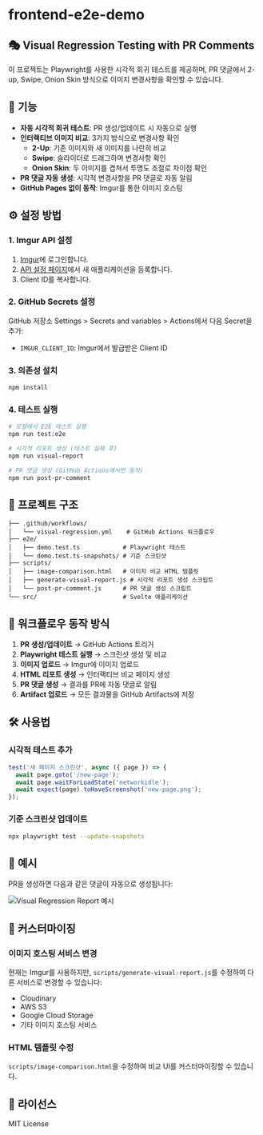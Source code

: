 # frontend-e2e-demo

## 🎭 Visual Regression Testing with PR Comments

이 프로젝트는 Playwright를 사용한 시각적 회귀 테스트를 제공하며, PR 댓글에서 2-up, Swipe, Onion Skin 방식으로 이미지 변경사항을 확인할 수 있습니다.

## 🚀 기능

- **자동 시각적 회귀 테스트**: PR 생성/업데이트 시 자동으로 실행
- **인터랙티브 이미지 비교**: 3가지 방식으로 변경사항 확인
  - **2-Up**: 기존 이미지와 새 이미지를 나란히 비교
  - **Swipe**: 슬라이더로 드래그하며 변경사항 확인
  - **Onion Skin**: 두 이미지를 겹쳐서 투명도 조절로 차이점 확인
- **PR 댓글 자동 생성**: 시각적 변경사항을 PR 댓글로 자동 알림
- **GitHub Pages 없이 동작**: Imgur를 통한 이미지 호스팅

## ⚙️ 설정 방법

### 1. Imgur API 설정

1. [Imgur](https://imgur.com/)에 로그인합니다.
2. [API 설정 페이지](https://api.imgur.com/)에서 새 애플리케이션을 등록합니다.
3. Client ID를 복사합니다.

### 2. GitHub Secrets 설정

GitHub 저장소 Settings > Secrets and variables > Actions에서 다음 Secret을 추가:

- `IMGUR_CLIENT_ID`: Imgur에서 발급받은 Client ID

### 3. 의존성 설치

```bash
npm install
```

### 4. 테스트 실행

```bash
# 로컬에서 E2E 테스트 실행
npm run test:e2e

# 시각적 리포트 생성 (테스트 실패 후)
npm run visual-report

# PR 댓글 생성 (GitHub Actions에서만 동작)
npm run post-pr-comment
```

## 📁 프로젝트 구조

```
├── .github/workflows/
│   └── visual-regression.yml    # GitHub Actions 워크플로우
├── e2e/
│   ├── demo.test.ts            # Playwright 테스트
│   └── demo.test.ts-snapshots/ # 기준 스크린샷
├── scripts/
│   ├── image-comparison.html   # 이미지 비교 HTML 템플릿
│   ├── generate-visual-report.js # 시각적 리포트 생성 스크립트
│   └── post-pr-comment.js      # PR 댓글 생성 스크립트
└── src/                        # Svelte 애플리케이션
```

## 🔄 워크플로우 동작 방식

1. **PR 생성/업데이트** → GitHub Actions 트리거
2. **Playwright 테스트 실행** → 스크린샷 생성 및 비교
3. **이미지 업로드** → Imgur에 이미지 업로드
4. **HTML 리포트 생성** → 인터랙티브 비교 페이지 생성
5. **PR 댓글 생성** → 결과를 PR에 자동 댓글로 알림
6. **Artifact 업로드** → 모든 결과물을 GitHub Artifacts에 저장

## 🛠️ 사용법

### 시각적 테스트 추가

```javascript
test('새 페이지 스크린샷', async ({ page }) => {
  await page.goto('/new-page');
  await page.waitForLoadState('networkidle');
  await expect(page).toHaveScreenshot('new-page.png');
});
```

### 기준 스크린샷 업데이트

```bash
npx playwright test --update-snapshots
```

## 🎯 예시

PR을 생성하면 다음과 같은 댓글이 자동으로 생성됩니다:

![Visual Regression Report 예시](docs/pr-comment-example.png)

## 🔧 커스터마이징

### 이미지 호스팅 서비스 변경

현재는 Imgur를 사용하지만, `scripts/generate-visual-report.js`를 수정하여 다른 서비스로 변경할 수 있습니다:

- Cloudinary
- AWS S3
- Google Cloud Storage
- 기타 이미지 호스팅 서비스

### HTML 템플릿 수정

`scripts/image-comparison.html`을 수정하여 비교 UI를 커스터마이징할 수 있습니다.

## 📝 라이선스

MIT License